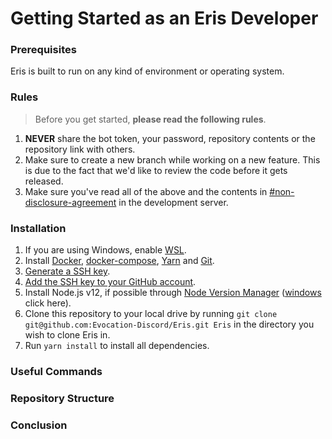 # Getting Started as an Eris Developer

### Prerequisites
Eris is built to run on any kind of environment or operating system.

### Rules
> Before you get started, **please read the following rules**.
1. **NEVER** share the bot token, your password, repository contents or the repository link with others.
2. Make sure to create a new branch while working on a new feature. This is due to the fact that we'd like to review the code before it gets released.
3. Make sure you've read all of the above and the contents in [#non-disclosure-agreement]() in the development server.

### Installation
1. If you are using Windows, enable [WSL](https://docs.microsoft.com/en-us/windows/wsl/install-win10).
2. Install [Docker](https://www.docker.com/get-started), [docker-compose](https://docs.docker.com/compose/install/), [Yarn](https://yarnpkg.com/en/docs/install) and [Git](https:/git-scm.com).
3. [Generate a SSH key](https://docs.github.com/en/free-pro-team@latest/github/authenticating-to-github/generating-a-new-ssh-key-and-adding-it-to-the-ssh-agent).
4. [Add the SSH key to your GitHub account](https://docs.github.com/en/free-pro-team@latest/github/authenticating-to-github/adding-a-new-ssh-key-to-your-github-account).
5. Install Node.js v12, if possible through [Node Version Manager](https://github.com/nvm-sh/nvm#installation-and-update) ([windows](https://github.com/coreybutler/nvm-windows#installation--upgrades) click here).
6. Clone this repository to your local drive by running `git clone git@github.com:Evocation-Discord/Eris.git Eris` in the directory you wish to clone Eris in.
7. Run `yarn install` to install all dependencies.

### Useful Commands

### Repository Structure

### Conclusion
